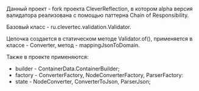 Данный проект - fork проекта CleverReflection, в котором  alpha версия валидатора 
реализована с помощью паттерна Chain of Responsibility.

Базовый класс - ru.clevertec.validation.Validator.

Цепочка создается в статическом методе Validator.of(),
применяется в классе - Converter, метод - mappingJsonToDomain.

Также в проекте применяются:
 - builder - ContainerData.ContainerBuilder;
 - factory - ConverterFactory, NodeConverterFactory, ParserFactory:
 - state  - NodeConverter, ConverterToJson, ParserJson;





